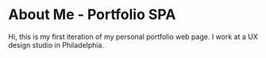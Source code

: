 # About Me - Portfolio SPA
Hi, this is my first iteration of my personal portfolio web page. I work at a UX design studio in Philadelphia. 